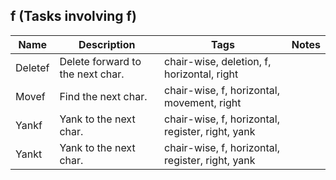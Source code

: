 ## f (Tasks involving f)
| Name | Description | Tags | Notes
| --- | -------- | -------- | -------- |
|Deletef | Delete forward to the next char. | chair-wise, deletion, f, horizontal, right |
|Movef | Find the next char. | chair-wise, f, horizontal, movement, right |
|Yankf | Yank to the next char. | chair-wise, f, horizontal, register, right, yank |
|Yankt | Yank to the next char. | chair-wise, f, horizontal, register, right, yank |